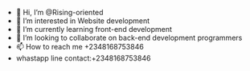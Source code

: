 - 👋 Hi, I’m @Rising-oriented
- 👀 I’m interested in Website development
- 🌱 I’m currently learning front-end development
- 💞️ I’m looking to collaborate on back-end development programmers
- 📫 How to reach me +2348168753846
- whastapp line
contact:+2348168753846

<!---
Rising-oriented/Rising-oriented is a ✨ special ✨ repository because its `README.md` (this file) appears on your GitHub profile.
You can click the Preview link to take a look at your changes.
--->
